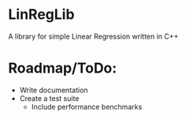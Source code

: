 # LinRegLib
A library for simple Linear Regression written in C++

# Roadmap/ToDo:
<ul>
  <li>Write documentation</li>
  <li>Create a test suite<ul><li>Include performance benchmarks</li></ul></li>
</ul>

